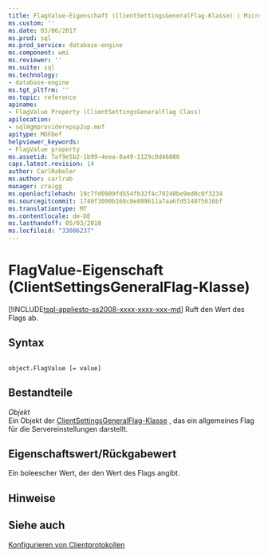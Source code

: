 ```yaml
---
title: FlagValue-Eigenschaft (ClientSettingsGeneralFlag-Klasse) | Microsoft Docs
ms.custom: ''
ms.date: 03/06/2017
ms.prod: sql
ms.prod_service: database-engine
ms.component: wmi
ms.reviewer: ''
ms.suite: sql
ms.technology:
- database-engine
ms.tgt_pltfrm: ''
ms.topic: reference
apiname:
- FlagValue Property (ClientSettingsGeneralFlag Class)
apilocation:
- sqlmgmproviderxpsp2up.mof
apitype: MOFDef
helpviewer_keywords:
- FlagValue property
ms.assetid: 7af9e5b2-1b99-4eea-8a49-1129c0d46086
caps.latest.revision: 14
author: CarlRabeler
ms.author: carlrab
manager: craigg
ms.openlocfilehash: 19c7fd0909fd554fb32f4c79240be9ed0c0f3234
ms.sourcegitcommit: 1740f3090b168c0e809611a7aa6fd514075616bf
ms.translationtype: MT
ms.contentlocale: de-DE
ms.lasthandoff: 05/03/2018
ms.locfileid: "33006237"
---
```

# <a name="flagvalue-property-clientsettingsgeneralflag-class"></a>FlagValue-Eigenschaft (ClientSettingsGeneralFlag-Klasse)
[!INCLUDE[tsql-appliesto-ss2008-xxxx-xxxx-xxx-md](../../../includes/tsql-appliesto-ss2008-xxxx-xxxx-xxx-md.md)]
  Ruft den Wert des Flags ab.  
  
## <a name="syntax"></a>Syntax  
  
```  
  
object.FlagValue [= value]  
```  
  
## <a name="parts"></a>Bestandteile  
 *Objekt*  
 Ein Objekt der [ClientSettingsGeneralFlag-Klasse](../../../relational-databases/wmi-provider-configuration-classes/clientsettingsgeneralflag-class/clientsettingsgeneralflag-class.md) , das ein allgemeines Flag für die Servereinstellungen darstellt.  
  
## <a name="property-valuereturn-value"></a>Eigenschaftswert/Rückgabewert  
 Ein boleescher Wert, der den Wert des Flags angibt.  
  
## <a name="remarks"></a>Hinweise  
  
## <a name="see-also"></a>Siehe auch  
 [Konfigurieren von Clientprotokollen](http://technet.microsoft.com/library/ms181035.aspx)  
  
  
